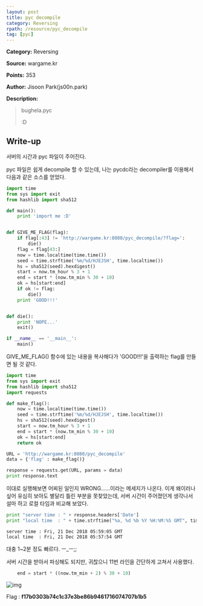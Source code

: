 ```yaml
---
layout: post
title: pyc decompile
category: Reversing
rpath: /resource/pyc_decompile
tag: [pyc] 
---
```


**Category:** Reversing

**Source:** wargame.kr

**Points:** 353

**Author:** Jisoon Park(js00n.park)

**Description:** 

> bughela.pyc
> 
> :D

## Write-up

서버의 시간과 pyc 파일이 주어진다.

pyc 파일은 쉽게 decompile 할 수 있는데, 나는 pycdc라는 decompiler를 이용해서 다음과 같은 소스를 얻었다.


```python
import time
from sys import exit
from hashlib import sha512

def main():
    print 'import me :D'


def GIVE_ME_FLAG(flag):
    if flag[:43] != 'http://wargame.kr:8080/pyc_decompile/?flag=':
        die()
    flag = flag[43:]
    now = time.localtime(time.time())
    seed = time.strftime('%m/%d/HJEJSH', time.localtime())
    hs = sha512(seed).hexdigest()
    start = now.tm_hour % 3 + 1
    end = start * (now.tm_min % 30 + 10)
    ok = hs[start:end]
    if ok != flag:
        die()
    print 'GOOD!!!'


def die():
    print 'NOPE...'
    exit()

if __name__ == '__main__':
    main()
```

GIVE_ME_FLAG() 함수에 있는 내용을 복사해다가 'GOOD!!!'을 출력하는 flag를 만들면 될 것 같다.

```python
import time
from sys import exit
from hashlib import sha512
import requests

def make_flag():
    now = time.localtime(time.time())
    seed = time.strftime('%m/%d/HJEJSH', time.localtime())
    hs = sha512(seed).hexdigest()
    start = now.tm_hour % 3 + 1
    end = start * (now.tm_min % 30 + 10)
    ok = hs[start:end]
    return ok

URL = 'http://wargame.kr:8080/pyc_decompile'
data = {'flag' : make_flag()}

response = requests.get(URL, params = data)
print response.text
```

이대로 실행해보면 어찌된 일인지 WRONG......이라는 메세지가 나온다. 이게 왜이러나 싶어 유심히 보아도 별달리 틀린 부분을 못찾았는데, 서버 시간이 주어졌던게 생각나서 설마 하고 로컬 타임과 비교해 보았다.

```python
print "server time : " + response.headers['Date']
print "local time  : " + time.strftime("%a, %d %b %Y %H:%M:%S GMT", time.gmtime())
```

```
server time : Fri, 21 Dec 2018 05:59:05 GMT
local time  : Fri, 21 Dec 2018 05:57:54 GMT
```

대충 1~2분 정도 빠르다. ㅡ_ㅡ;;


서버 시간을 받아서 파싱해도 되지만, 귀찮으니 11번 라인을 간단하게 고쳐서 사용했다.
```python
    end = start * ((now.tm_min + 2) % 30 + 10)
```

![img]({{page.rpath|prepend:site.baseurl}}/flag.png)

Flag : **f17b0303b74c1c37e3be86b9461716074707b1b5**
